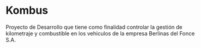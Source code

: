 Kombus
======

Proyecto de  Desarrollo que tiene como finalidad controlar la gestión de kilometraje y combustible en los vehiculos de la empresa Berlinas del Fonce S.A.

